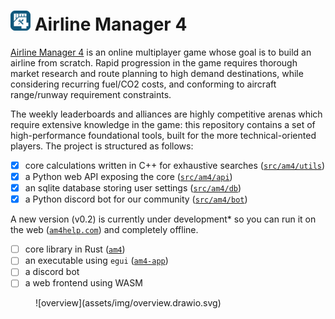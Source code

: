 # ![](assets/img/logo-small.png) Airline Manager 4

[Airline Manager 4](https://airlinemanager.com) is an online multiplayer game whose goal is to build an airline from scratch. Rapid progression in the game requires thorough market research and route planning to high demand destinations, while considering recurring fuel/CO2 costs, and conforming to aircraft range/runway requirement constraints.

The weekly leaderboards and alliances are highly competitive arenas which require extensive knowledge in the game: this repository contains a set of high-performance foundational tools, built for the more technical-oriented players. The project is structured as follows:

- [x] core calculations written in C++ for exhaustive searches ([`src/am4/utils`](https://github.com/cathaypacific8747/am4/tree/master/src/am4/utils))
- [x] a Python web API exposing the core ([`src/am4/api`](https://github.com/cathaypacific8747/am4/tree/master/src/am4/api/))
- [x] an sqlite database storing user settings ([`src/am4/db`](https://github.com/cathaypacific8747/am4/tree/master/src/am4/db/)) 
- [x] a Python discord bot for our community ([`src/am4/bot`](https://github.com/cathaypacific8747/am4/tree/master/src/am4/bot/))

A new version (v0.2) is currently under development* so you can run it on the web ([`am4help.com`](https://am4help.com/)) and completely offline.

- [ ] core library in Rust ([`am4`](https://github.com/cathaypacific8747/am4/tree/master/am4))
- [ ] an executable using `egui` ([`am4-app`](https://github.com/cathaypacific8747/am4/tree/master/am4-app))
- [ ] a discord bot
- [ ] a web frontend using WASM

<figure markdown="span">
    ![overview](assets/img/overview.drawio.svg)
</figure>

